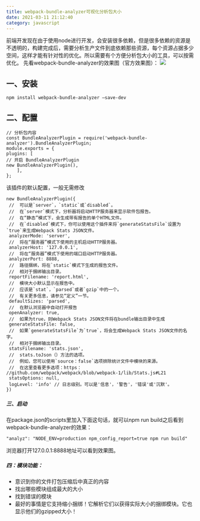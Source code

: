 ```yaml
---
title: webpack-bundle-analyzer可视化分析包大小
date: 2021-03-11 21:12:40
category: javascript
---
```


前端开发现在由于使用node进行开发，会安装很多依赖，但是很多依赖的资源是不透明的，构建完成后，需要分析生产文件到底依赖那些资源，每个资源占据多少空间，这样才能有针对性的优化。所以需要有个方便分析包大小的工具，可以按需优化。
先看webpack-bundle-analyzer的效果图（官方效果图）：
![](https://upload-images.jianshu.io/upload_images/10024246-0a46514a70cd94d0.gif?imageMogr2/auto-orient/strip)
## 一、安装
```
npm install webpack-bundle-analyzer –save-dev
```
## 二、配置
```
// 分析包内容 
const BundleAnalyzerPlugin = require('webpack-bundle-analyzer').BundleAnalyzerPlugin; 
module.exports = { 
plugins: [ 
// 开启 BundleAnalyzerPlugin 
new BundleAnalyzerPlugin(), 
    ], 
};   
```
该插件的默认配置，一般无需修改
 ```
new BundleAnalyzerPlugin({
  //  可以是`server`，`static`或`disabled`。
  //  在`server`模式下，分析器将启动HTTP服务器来显示软件包报告。
  //  在“静态”模式下，会生成带有报告的单个HTML文件。
  //  在`disabled`模式下，你可以使用这个插件来将`generateStatsFile`设置为`true`来生成Webpack Stats JSON文件。
  analyzerMode: 'server',
  //  将在“服务器”模式下使用的主机启动HTTP服务器。
  analyzerHost: '127.0.0.1',
  //  将在“服务器”模式下使用的端口启动HTTP服务器。
  analyzerPort: 8888, 
  //  路径捆绑，将在`static`模式下生成的报告文件。
  //  相对于捆绑输出目录。
  reportFilename: 'report.html',
  //  模块大小默认显示在报告中。
  //  应该是`stat`，`parsed`或者`gzip`中的一个。
  //  有关更多信息，请参见“定义”一节。
  defaultSizes: 'parsed',
  //  在默认浏览器中自动打开报告
  openAnalyzer: true,
  //  如果为true，则Webpack Stats JSON文件将在bundle输出目录中生成
  generateStatsFile: false, 
  //  如果`generateStatsFile`为`true`，将会生成Webpack Stats JSON文件的名字。
  //  相对于捆绑输出目录。
  statsFilename: 'stats.json',
  //  stats.toJson（）方法的选项。
  //  例如，您可以使用`source：false`选项排除统计文件中模块的来源。
  //  在这里查看更多选项：https：  //github.com/webpack/webpack/blob/webpack-1/lib/Stats.js#L21
  statsOptions: null,
  logLevel: 'info' // 日志级别。可以是'信息'，'警告'，'错误'或'沉默'。
})
```
##### 三、启动
在package.json的scripts里加入下面这句话，就可以npm run build之后看到webpack-bundle-analyzer的效果：
```
"analyz": "NODE_ENV=production npm_config_report=true npm run build"
```
浏览器打开127.0.0.1:8888地址可以看到效果图。

##### 四：模块功能：

- 意识到你的文件打包压缩后中真正的内容
- 找出哪些模块组成最大的大小
- 找到错误的模块
- 最好的事情是它支持缩小捆绑！它解析它们以获得实际大小的捆绑模块。它也显示他们的gzipped大小！
